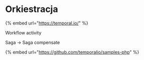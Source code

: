 # Orkiestracja

{% embed url="https://temporal.io/" %}

Workflow activity

Saga -> Saga compensate

{% embed url="https://github.com/temporalio/samples-php" %}

